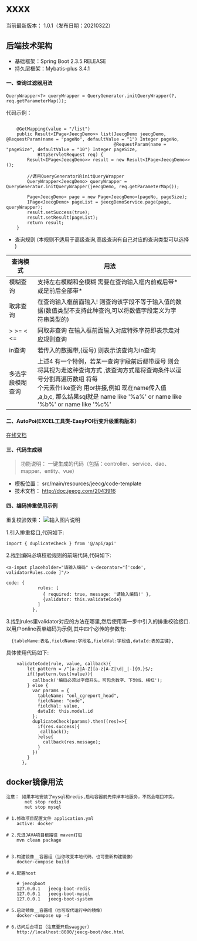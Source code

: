xxxx
====

当前最新版本： 1.0.1（发布日期：20210322）

## 后端技术架构

- 基础框架：Spring Boot 2.3.5.RELEASE
- 持久层框架：Mybatis-plus 3.4.1

#### 一、查询过滤器用法

```
QueryWrapper<?> queryWrapper = QueryGenerator.initQueryWrapper(?, req.getParameterMap());
```

代码示例：

```

	@GetMapping(value = "/list")
	public Result<IPage<JeecgDemo>> list(JeecgDemo jeecgDemo, @RequestParam(name = "pageNo", defaultValue = "1") Integer pageNo, 
	                                     @RequestParam(name = "pageSize", defaultValue = "10") Integer pageSize,
			HttpServletRequest req) {
		Result<IPage<JeecgDemo>> result = new Result<IPage<JeecgDemo>>();
	
		//调用QueryGenerator的initQueryWrapper
		QueryWrapper<JeecgDemo> queryWrapper = QueryGenerator.initQueryWrapper(jeecgDemo, req.getParameterMap());
	
		Page<JeecgDemo> page = new Page<JeecgDemo>(pageNo, pageSize);
		IPage<JeecgDemo> pageList = jeecgDemoService.page(page, queryWrapper);
		result.setSuccess(true);
		result.setResult(pageList);
		return result;
	}

```

- 查询规则 (本规则不适用于高级查询,高级查询有自己对应的查询类型可以选择 )

| 查询模式         | 用法                                                                                                                                                                                                                                                      |  |
| ---------------- | --------------------------------------------------------------------------------------------------------------------------------------------------------------------------------------------------------------------------------------------------------- | - |
| 模糊查询         | 支持左右模糊和全模糊  需要在查询输入框内前或后带\*或是前后全部带\*                                                                                                                                                                                        |  |
| 取非查询         | 在查询输入框前面输入! 则查询该字段不等于输入值的数据(数值类型不支持此种查询,可以将数值字段定义为字符串类型的)                                                                                                                                             |  |
| \>  \>= < <=     | 同取非查询 在输入框前面输入对应特殊字符即表示走对应规则查询                                                                                                                                                                                               |  |
| in查询           | 若传入的数据带,(逗号) 则表示该查询为in查询                                                                                                                                                                                                                |  |
| 多选字段模糊查询 | 上述4 有一个特例，若某一查询字段前后都带逗号 则会将其视为走这种查询方式 ,该查询方式是将查询条件以逗号分割再遍历数组 将每<br />个元素作like查询 用or拼接,例如 现在name传入值 ,a,b,c, 那么结果sql就是 name like '%a%' or name like '%b%' or name like '%c%' |  |

#### 二、AutoPoi(EXCEL工具类-EasyPOI衍变升级重构版本）

  [在线文档](https://github.com/zhangdaiscott/autopoi)

#### 三、代码生成器

> 功能说明：   一键生成的代码（包括：controller、service、dao、mapper、entity、vue）

- 模板位置： src/main/resources/jeecg/code-template
- 技术文档： http://doc.jeecg.com/2043916

#### 四、编码排重使用示例

重复校验效果：
![输入图片说明](https://static.oschina.net/uploads/img/201904/19191836_eGkQ.png "在这里输入图片标题")

1.引入排重接口,代码如下:

```
import { duplicateCheck } from '@/api/api'
```

2.找到编码必填校验规则的前端代码,代码如下:

```
<a-input placeholder="请输入编码" v-decorator="['code', validatorRules.code ]"/>

code: {
            rules: [
              { required: true, message: '请输入编码!' },
              {validator: this.validateCode}
            ]
          },
```

3.找到rules里validator对应的方法在哪里,然后使用第一步中引入的排重校验接口.
  以用户online表单编码为示例,其中四个必传的参数有:

```
  {tableName:表名,fieldName:字段名,fieldVal:字段值,dataId:表的主键},
```

 具体使用代码如下:

```
    validateCode(rule, value, callback){
        let pattern = /^[a-z|A-Z][a-z|A-Z|\d|_|-]{0,}$/;
        if(!pattern.test(value)){
          callback('编码必须以字母开头，可包含数字、下划线、横杠');
        } else {
          var params = {
            tableName: "onl_cgreport_head",
            fieldName: "code",
            fieldVal: value,
            dataId: this.model.id
          };
          duplicateCheck(params).then((res)=>{
            if(res.success){
             callback();
            }else{
              callback(res.message);
            }
          })
        }
      },
```

## docker镜像用法

```
注意： 如果本地安装了mysql和redis,启动容器前先停掉本地服务，不然会端口冲突。
       net stop redis
       net stop mysql
 
# 1.修改项目配置文件 application.yml
    active: docker

# 2.先进JAVA项目根路径 maven打包
    mvn clean package
 

# 3.构建镜像__容器组（当你改变本地代码，也可重新构建镜像）
    docker-compose build

# 4.配置host

    # jeecgboot
    127.0.0.1   jeecg-boot-redis
    127.0.0.1   jeecg-boot-mysql
    127.0.0.1   jeecg-boot-system

# 5.启动镜像__容器组（也可取代运行中的镜像）
    docker-compose up -d

# 6.访问后台项目（注意要开启swagger）
    http://localhost:8080/jeecg-boot/doc.html
```
